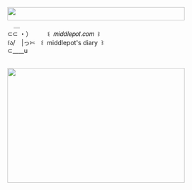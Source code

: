 <img width="400" height="30" src="https://middlepot.com/img/lacey.png">\
　＿\
⊂⊂ ・）　　　꒰ ‌ 𝑚𝑖𝑑𝑑𝑙𝑒𝑝𝑜𝑡.𝑐𝑜𝑚 ‌ ꒱\
꒰ა/　|っ✄　꒰ ‌ middlepot's diary ‌ ꒱\
⊂____u
   
  \
<img width="400" height="260" src="https://middlepot.com/img/pure.jpg">
